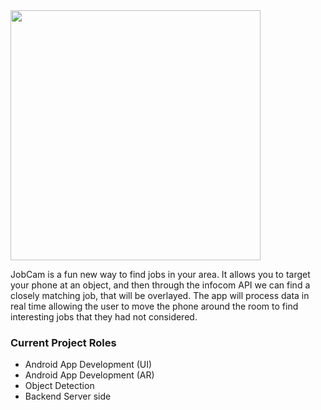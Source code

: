 <img src="https://i.imgur.com/oXNYPt6.png" width=400px style="text-align: middle"/>

JobCam is a fun new way to find jobs in your area. It allows you to target your phone at an object, and then through the infocom API we can find a closely matching job, that will be overlayed. The app will process data in real time allowing the user to move the phone around the room to find interesting jobs that they had not considered. 

### Current Project Roles

- Android App Development (UI)
- Android App Development (AR)
- Object Detection
- Backend Server side
